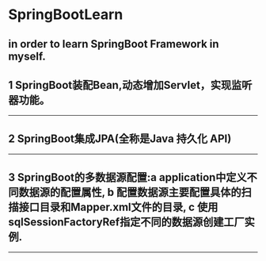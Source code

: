 # SpringBootLearn
in order to learn SpringBoot Framework in myself.
-----------------------------------------------------------
1  SpringBoot装配Bean,动态增加Servlet，实现监听器功能。
-----------------------------------------------------------


-----------------------------------------------------------
2  SpringBoot集成JPA(全称是Java 持久化 API)
-----------------------------------------------------------


-----------------------------------------------------------
3 SpringBoot的多数据源配置:a application中定义不同数据源的配置属性,
b 配置数据源主要配置具体的扫描接口目录和Mapper.xml文件的目录,
c 使用sqlSessionFactoryRef指定不同的数据源创建工厂实例.
---------------------------------------------------------------
---------------------------------------------------------------





